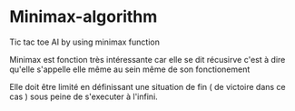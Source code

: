 # Minimax-algorithm
Tic tac toe AI by using minimax function

Minimax est fonction très intéressante car elle se dit récusirve 
c'est à dire qu'elle s'appelle elle même au sein même de son fonctionement 

Elle doit être limité en définissant une situation de fin ( de victoire dans ce cas ) sous peine de s'executer à l'infini.




